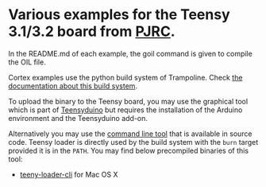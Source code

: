 # Various examples for the Teensy 3.1/3.2 board from [PJRC](https://www.pjrc.com). 

In the README.md of each example, the goil command is given to compile the OIL file.

Cortex examples use the python build system of Trampoline. Check [the documentation about this build system](https://github.com/TrampolineRTOS/trampoline/wiki/Application-Build-system).

To upload the binary to the Teensy board, you may use the graphical tool which is part of [Teensyduino](https://www.pjrc.com/teensy/td_download.html) but requires the installation of the Arduino environment and the Teensyduino add-on.

Alternatively you may use the [command line tool](https://www.pjrc.com/teensy/loader_cli.html) that is available in source code. Teensy loader is directly used by the build system with the `burn` target provided it is in the `PATH`. You may find below precompiled binaries of this tool:
* [teeny-loader-cli](https://www.dropbox.com/s/579hpikxmmswmxv/teensy-loader-cli.zip?dl=1) for Mac OS X
